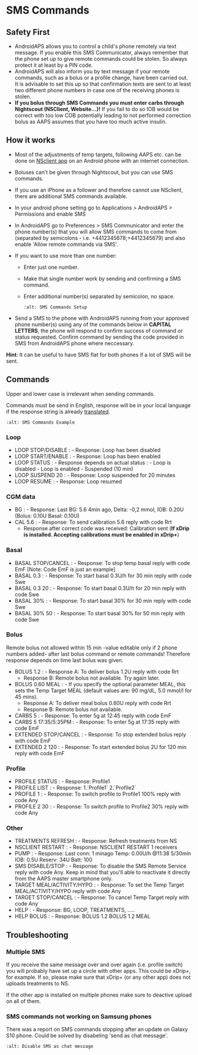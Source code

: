 # SMS Commands

## Safety First

- AndroidAPS allows you to control a child's phone remotely via text message. If you enable this SMS Communicator, always remember that the phone set up to give remote commands could be stolen. So always protect it at least by a PIN code.
- AndroidAPS will also inform you by text message if your remote commands, such as a bolus or a profile change, have been carried out. It is advisable to set this up so that confirmation texts are sent to at least two different phone numbers in case one of the receiving phones is stolen.
- **If you bolus through SMS Commands you must enter carbs through Nightscout (NSClient, Website...)!** If you fail to do so IOB would be correct with too low COB potentially leading to not performed correction bolus as AAPS assumes that you have too much active insulin.

## How it works

- Most of the adjustments of temp targets, following AAPS etc. can be done on [NSclient app](../Children/Children.md) on an Android phone with an internet connection.

- Boluses can't be given through Nightscout, but you can use SMS commands.

- If you use an iPhone as a follower and therefore cannot use NSclient, there are additional SMS commands available.

- In your android phone setting go to Applications > AndroidAPS > Permissions and enable SMS

- In AndroidAPS go to Preferences > SMS Communicator and enter the phone number(s) that you will allow SMS commands to come from (separated by semicolons - i.e. +4412345678;+4412345679) and also enable 'Allow remote commands via SMS'.

- If you want to use more than one number:

  - Enter just one number.

  - Make that single number work by sending and confirming a SMS command.

  - Enter additional number(s) separated by semicolon, no space.

    ```{image} ../images/SMSCommandsSetupSpace.png
    :alt: SMS Commands Setup
    ```

- Send a SMS to the phone with AndroidAPS running from your approved phone number(s) using any of the commands below in **CAPITAL LETTERS**, the phone will respond to confirm success of command or status requested. Confirm command by sending the code provided in SMS from AndroidAPS phone where neccessary.

**Hint**: It can be useful to have SMS flat for both phones if a lot of SMS will be sent.

## Commands

Upper and lower case is irrelevant when sending commands.

Commands must be send in English, response will be in your local language if the response string is already [translated](../translations#translate-strings-for-androidaps-app).

```{image} ../images/SMSCommands.png
:alt: SMS Commands Example
```

### Loop

- LOOP STOP/DISABLE
  : - Response: Loop has been disabled
- LOOP START/ENABLE
  : - Response: Loop has been enabled
- LOOP STATUS
  : - Response depends on actual status
      : - Loop is disabled
        - Loop is enabled
        - Suspended (10 min)
- LOOP SUSPEND 20
  : - Response: Loop suspended for 20 minutes
- LOOP RESUME
  : - Response: Loop resumed

### CGM data

- BG
  : - Response: Last BG: 5.6 4min ago, Delta: -0,2 mmol, IOB: 0.20U (Bolus: 0.10U Basal: 0.10U)
- CAL 5.6
  : - Response: To send calibration 5.6 reply with code Rrt
    - Response after correct code was received: Calibration sent (**If xDrip is installed. Accepting calibrations must be enabled in xDrip+**)

### Basal

- BASAL STOP/CANCEL
  : - Response: To stop temp basal reply with code EmF \[Note: Code EmF is just an example\]
- BASAL 0.3
  : - Response: To start basal 0.3U/h for 30 min reply with code Swe
- BASAL 0.3 20
  : - Response: To start basal 0.3U/h for 20 min reply with code Swe
- BASAL 30%
  : - Response: To start basal 30% for 30 min reply with code Swe
- BASAL 30% 50
  : - Response: To start basal 30% for 50 min reply with code Swe

### Bolus

Remote bolus not allowed within 15 min -value editable only if 2 phone numbers added- after last bolus command or remote commands! Therefore response depends on time last bolus was given.

- BOLUS 1.2
  : - Response A: To deliver bolus 1.2U reply with code Rrt
    - Response B: Remote bolus not available. Try again later.
- BOLUS 0.60 MEAL
  : - If you specify the optional parameter MEAL, this sets the Temp Target MEAL (default values are: 90 mg/dL, 5.0 mmol/l for 45 mins).
    - Response A: To deliver meal bolus 0.60U reply with code Rrt
    - Response B: Remote bolus not available.
- CARBS 5
  : - Response: To enter 5g at 12:45 reply with code EmF
- CARBS 5 17:35/5:35PM
  : - Response: To enter 5g at 17:35 reply with code EmF
- EXTENDED STOP/CANCEL
  : - Response: To stop extended bolus reply with code EmF
- EXTENDED 2 120
  : - Response: To start extended bolus 2U for 120 min reply with code EmF

### Profile

- PROFILE STATUS
  : - Response: Profile1
- PROFILE LIST
  : - Response: 1.\`Profile1\` 2.\`Profile2\`
- PROFILE 1
  : - Response: To switch profile to Profile1 100% reply with code Any
- PROFILE 2 30
  : - Response: To switch profile to Profile2 30% reply with code Any

### Other

- TREATMENTS REFRESH
  : - Response: Refresh treatments from NS
- NSCLIENT RESTART
  : - Response: NSCLIENT RESTART 1 receivers
- PUMP
  : - Response: Last conn: 1 minago Temp: 0.00U/h @11:38 5/30min IOB: 0.5U Reserv: 34U Batt: 100
- SMS DISABLE/STOP
  : - Response: To disable the SMS Remote Service reply with code Any. Keep in mind that you'll able to reactivate it directly from the AAPS master smartphone only.
- TARGET MEAL/ACTIVITY/HYPO
  : - Response: To set the Temp Target MEAL/ACTIVITY/HYPO reply with code Any
- TARGET STOP/CANCEL
  : - Response: To cancel Temp Target reply with code Any
- HELP
  : - Response: BG, LOOP, TREATMENTS, .....
- HELP BOLUS
  : - Response: BOLUS 1.2 BOLUS 1.2 MEAL

## Troubleshooting

### Multiple SMS

If you receive the same message over and over again (i.e. profile switch) you will probably have set up a circle with other apps. This could be xDrip+, for example. If so, please make sure that xDrip+ (or any other app) does not uploads treatments to NS.

If the other app is installed on multiple phones make sure to deactive upload on all of them.

### SMS commands not working on Samsung phones

There was a report on SMS commands stopping after an update on Galaxy S10 phone. Could be solved by disabeling 'send as chat message'.

```{image} ../images/SMSdisableChat.png
:alt: Disable SMS as chat message
```
